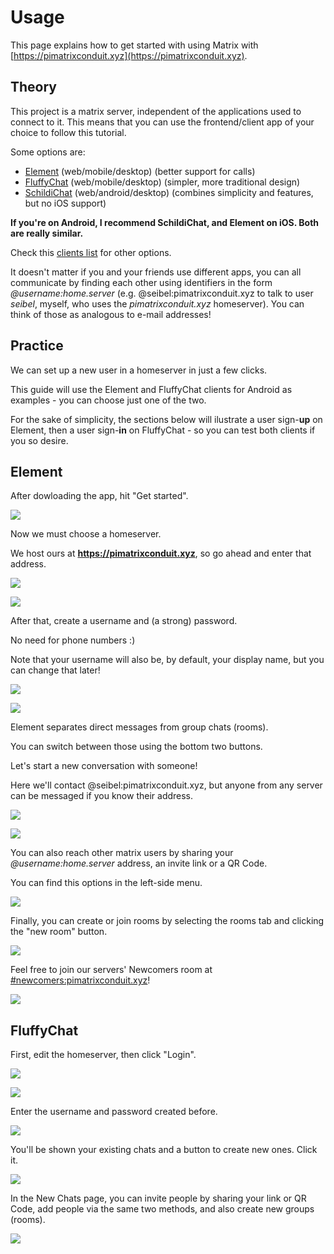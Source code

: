 # Usage

This page explains how to get started with using Matrix with [https://pimatrixconduit.xyz](https://pimatrixconduit.xyz).

## Theory

This project is a matrix server, independent of the applications used to connect to it. This means that you can use the frontend/client app of your choice to follow this tutorial.

Some options are:

- [Element](https://element.io) (web/mobile/desktop) (better support for calls)
- [FluffyChat](https://fluffychat.im) (web/mobile/desktop) (simpler, more traditional design)
- [SchildiChat](https://schildi.chat) (web/android/desktop) (combines simplicity and features, but no iOS support)

**If you're on Android, I recommend SchildiChat, and Element on iOS. Both are really similar.**

Check this [clients list](https://matrix.org/clients) for other options.

It doesn't matter if you and your friends use different apps, you can all communicate by finding each other using identifiers in the form *@username:home.server* (e.g. @seibel:pimatrixconduit.xyz to talk to user *seibel*, myself, who uses the *pimatrixconduit.xyz* homeserver).
You can think of those as analogous to e-mail addresses!

## Practice

We can set up a new user in a homeserver in just a few clicks. 

This guide will use the Element and FluffyChat clients for Android as examples - you can choose just one of the two.

For the sake of simplicity, the sections below will ilustrate a user sign-**up** on Element, then a user sign-**in** on FluffyChat - so you can test both clients if you so desire.

## Element

After dowloading the app, hit "Get started".

![](element_get_started.jpeg)

Now we must choose a homeserver.

We host ours at **https://pimatrixconduit.xyz**, so go ahead and enter that address.

![](element_other_server.jpeg)

![](element_type_server.jpeg)

After that, create a username and (a strong) password. 

No need for phone numbers :)

Note that your username will also be, by default, your display name, but you can change that later!

![](element_sign_up.jpeg)

![](element_user_password.jpeg)

Element separates direct messages from group chats (rooms).

You can switch between those using the bottom two buttons.

Let's start a new conversation with someone!

Here we'll contact @seibel:pimatrixconduit.xyz, but anyone from any server can be messaged if you know their address.

![](element_directs.jpeg)

![](element_new_direct.jpeg)

You can also reach other matrix users by sharing your *@username:home.server* address, an invite link or a QR Code.

You can find this options in the left-side menu.

![](element_menu.jpeg)

Finally, you can create or join rooms by selecting the rooms tab and clicking the "new room" button.

![](element_rooms.jpeg)

Feel free to join our servers' Newcomers room at [#newcomers:pimatrixconduit.xyz](https://matrix.to/#/#newcomers:pimatrixconduit.xyz)!

![](element_newcomers.jpeg)

## FluffyChat

First, edit the homeserver, then click "Login".

![](fluffychat_edit_server.jpeg)

![](fluffychat_login.jpeg)

Enter the username and password created before.

![](fluffychat_user_password.jpeg)

You'll be shown your existing chats and a button to create new ones. Click it.

![](fluffychat_chats.jpeg)

In the New Chats page, you can invite people by sharing your link or QR Code, add people via the same two methods, and also create new groups (rooms).

![](fluffychat_new_chat.jpeg)

